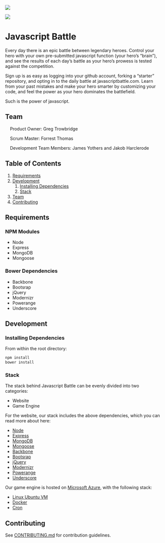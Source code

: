 ![](https://circleci.com/gh/JavascriptBattle/javascript-battle-website.png?circle-token=936dcd0da6a58265e76d86b8d5a6b4abcaaeb985)

![](https://raw.githubusercontent.com/JavascriptBattle/javascript-battle-website/master/public/img/black-knight.png)
# Javascript Battle

Every day there is an epic battle between legendary heroes.  Control your hero with your own pre-submitted javascript function (your hero’s “brain”), and see the results of each day’s battle as your hero’s prowess is tested against the competition.

Sign up is as easy as logging into your github account, forking a “starter” repository, and opting in to the daily battle at javascriptbattle.com.  Learn from your past mistakes and make your hero smarter by customizing your code, and feel the power as your hero dominates the battlefield.

Such is the power of javascript.

## Team

&nbsp;&nbsp;&nbsp;&nbsp;Product Owner: Greg Trowbridge

&nbsp;&nbsp;&nbsp;&nbsp;Scrum Master: Forrest Thomas

&nbsp;&nbsp;&nbsp;&nbsp;Development Team Members: James Yothers and Jakob Harclerode

## Table of Contents

1. [Requirements](#requirements)
2. [Development](#development)
    1. [Installing Dependencies](#installing-dependencies)
    1. [Stack](#stack)
3. [Team](#team)
4. [Contributing](#contributing)


## Requirements
### NPM Modules
- Node 
- Express
- MongoDB
- Mongoose

### Bower Dependencies
- Backbone
- Bootsrap
- jQuery
- Modernizr
- Powerange
- Underscore

## Development

### Installing Dependencies

From within the root directory:

```sh
npm install
bower install
```
### Stack

The stack behind Javascript Battle can be evenly divided into two categories:
- Website
- Game Engine

For the website, our stack includes the above dependencies, which you can read more about here:
- [Node](http://nodejs.org/)
- [Express](http://expressjs.com/)
- [MongoDB](http://www.mongodb.org/)
- [Mongoose](http://mongoosejs.com/)
- [Backbone](http://backbonejs.org/)
- [Bootsrap](http://getbootstrap.com/)
- [jQuery](http://jquery.com/)
- [Modernizr](http://modernizr.com/)
- [Powerange](http://www.jplugins.net/powerange/)
- [Underscore](http://underscorejs.org/)

Our game engine is hosted on [Microsoft Azure](https://azure.microsoft.com/en-us/), with the following stack:
- [Linux Ubuntu VM](http://azure.microsoft.com/en-us/documentation/articles/virtual-machines-linux-tutorial/)
- [Docker](https://www.docker.com/)
- [Cron](https://help.ubuntu.com/community/CronHowto)

## Contributing

See [CONTRIBUTING.md](CONTRIBUTING.md) for contribution guidelines.
